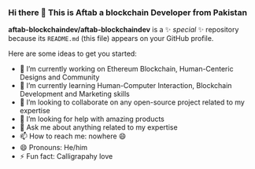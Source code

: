 ### Hi there 👋 This is Aftab a blockchain Developer from Pakistan

**aftab-blockchaindev/aftab-blockchaindev** is a ✨ _special_ ✨ repository because its `README.md` (this file) appears on your GitHub profile.

Here are some ideas to get you started:

- 🔭 I’m currently working on Ethereum Blockchain, Human-Centeric Designs and Community
- 🌱 I’m currently learning Human-Computer Interaction, Blockchain Development and Marketing skills
- 👯 I’m looking to collaborate on any open-source project related to my expertise
- 🤔 I’m looking for help with amazing products
- 💬 Ask me about anything related to my expertise
- 📫 How to reach me: nowhere 😄
- 😄 Pronouns: He/him
- ⚡ Fun fact: Calligrapahy love
